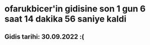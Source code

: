 # ofarukbicer'in gidisine son 1 gun 6 saat 14 dakika 56 saniye kaldi

## Gidis tarihi: 30.09.2022 :(